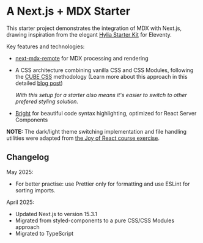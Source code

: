 # A Next.js + MDX Starter

This starter project demonstrates the integration of MDX with Next.js, drawing inspiration from the elegant [Hylia Starter Kit](https://hylia.website/) for Eleventy.

Key features and technologies:

- [next-mdx-remote](https://github.com/hashicorp/next-mdx-remote) for MDX processing and rendering
- A CSS architecture combining vanilla CSS and CSS Modules, following the [CUBE CSS](https://cube.fyi/) methodology (Learn more about this approach in this detailed [blog post](https://piccalil.li/blog/cube-css/))

  _With this setup for a starter also means it's easier to switch to other prefered styling solution._

- [Bright](https://bright.codehike.org/) for beautiful code syntax highlighting, optimized for React Server Components

**NOTE:** The dark/light theme switching implementation and file handling utilities were adapted from [the Joy of React course exercise](https://github.com/joy-of-react/project-blog).

## Changelog

May 2025:

- For better practise: use Prettier only for formatting and use ESLint for sorting imports.

April 2025:

- Updated Next.js to version 15.3.1
- Migrated from styled-components to a pure CSS/CSS Modules approach
- Migrated to TypeScript
